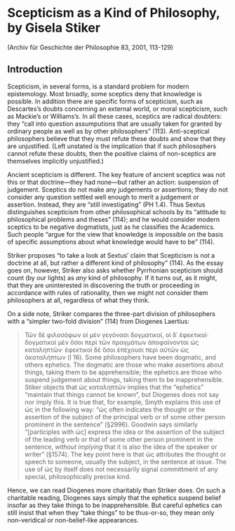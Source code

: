 # Scepticism as a Kind of Philosophy, by Gisela Stiker
(Archiv für Geschichte der Philosophie 83, 2001, 113-129)

## Introduction

Scepticism, in several forms, is a standard problem for modern epistemology. Most broadly, some sceptics deny that knowledge is possible. In addition there are specific forms of scepticism, such as Descartes’s doubts concerning an external world, or moral scepticism, such as Mackie’s or Williams’s. In all these cases, sceptics are radical doubters: they “call into question assumputions that are usually taken for granted by ordinary people as well as by other philosophers” (113). Anti-sceptical philosophers believe that they must refute these doubts and show that they are unjustified. (Left unstated is the implication that if such philosophers cannot refute these doubts, then the positive claims of non-sceptics are themselves implicitly unjustified.)

Ancient scepticism is different. The key feature of ancient sceptics was not this or that doctrine—they had none—but rather an action: suspension of judgement. Sceptics do not make any judgements or assertions; they do not consider any question settled well enough to merit a judgement or assertion. Instead, they are “still investigating” (PH 1.4). Thus Sextus distinguishes scepticism from other philosophical schools by its “attitude to philosophical problems and theses” (114); and he would consider modern sceptics to be negative dogmatists, just as he classifies the Academics. Such people “argue for the view that knowledge is impossible on the basis of specific assumptions about what knowledge would have to be” (114).

Striker proposes “to take a look at Sextus’ claim that Scepticism is not a doctrine at all, but rather a different kind of philosophy” (114). As the essay goes on, however, Striker also asks whether Pyrrhonian scepticism should count (by our lights) as *any* kind of philosophy. If it turns out, as it might, that they are uninterested in discovering the truth or proceeding in accordance with rules of rationality, then we might not consider them philosophers at all, regardless of what they think.

On a side note, Striker compares the three-part division of philosophers with a “simpler two-fold division” (114) from Diogenes Laertius:
> Τῶν δὲ φιλοσόφων οἱ μὲν γεγόνασι δογματικοί, οἱ δ᾽ ἐφεκτικοί· δογματικοὶ μὲν ὅσοι περὶ τῶν πραγμάτων ἀποφαίνονται ὡς καταληπτῶν· ἐφεκτικοὶ δὲ ὅσοι ἐπέχουσι περὶ αὐτῶν ὡς ἀκαταλήπτων (I 16).
> Some philosophers have been dogmatic, and others ephetics. The dogmatic are those who make assertions about things, taking them to be apprehensible; the ephetics are those who suspend judgement about things, taking them to be inapprehensible.
Stiker objects that ὡς καταληπτῶν implies that the “ephetics” “maintain that things cannot be known”, but Diogenes does not say nor imply this. It is true that, for example, Smyth explains this use of ὡς in the following way: “ὡς often indicates the thought or the assertion of the subject of the principal verb or of some other person prominent in the sentence” (§2996). Goodwin says similarly “[participles with ὡς] express the idea or the assertion of the subject of the leading verb or that of some other person prominent in the sentence, *without implying* that it is also the idea of the speaker or writer” (§1574). The key point here is that ὡς attributes the thought or speech to someone, usually the subject, in the sentence at issue. The use of ὡς by itself does not necessarily signal committment of any special, philosophically precise kind.

Hence, we can read Diogenes more charitably than Striker does. On such a charitable reading, Diogenes says simply that the ephetics suspend belief insofar as they take things to be inapprehensible. But careful ephetics can still insist that when they “take things” to be thus-or-so, they mean only non-veridical or non-belief-like appearances.
